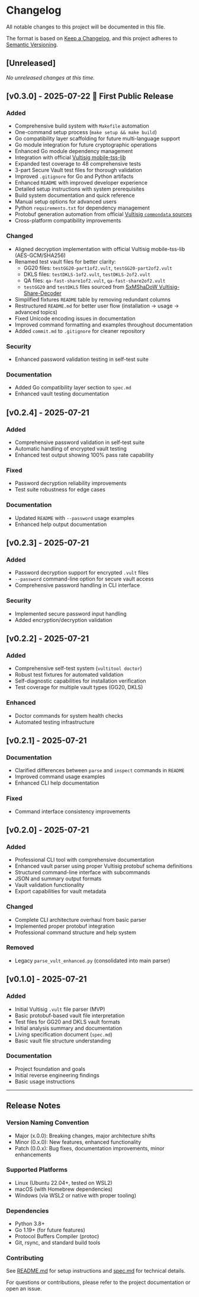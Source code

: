 # Changelog

All notable changes to this project will be documented in this file.

The format is based on [Keep a Changelog](https://keepachangelog.com/en/1.0.0/),
and this project adheres to [Semantic Versioning](https://semver.org/spec/v2.0.0.html).

## [Unreleased]

*No unreleased changes at this time.*

## [v0.3.0] - 2025-07-22 🎉 First Public Release

### Added
- Comprehensive build system with `Makefile` automation
- One-command setup process (`make setup && make build`)
- Go compatibility layer scaffolding for future multi-language support
- Go module integration for future cryptographic operations
- Enhanced Go module dependency management
- Integration with official [Vultisig mobile-tss-lib](https://github.com/vultisig/mobile-tss-lib/)
- Expanded test coverage to 48 comprehensive tests
- 3-part Secure Vault test files for thorough validation
- Improved `.gitignore` for Go and Python artifacts
- Enhanced `README` with improved developer experience
- Detailed setup instructions with system prerequisites
- Build system documentation and quick reference
- Manual setup options for advanced users
- Python `requirements.txt` for dependency management
- Protobuf generation automation from official [Vultisig `commondata` sources](https://github.com/vultisig/commondata)
- Cross-platform compatibility improvements

### Changed
- Aligned decryption implementation with official Vultisig mobile-tss-lib (AES-GCM/SHA256)
- Renamed test vault files for better clarity:
  - GG20 files: `testGG20-part1of2.vult`, `testGG20-part2of2.vult`
  - DKLS files: `testDKLS-1of2.vult`, `testDKLS-2of2.vult`
  - QA files: `qa-fast-share1of2.vult`, `qa-fast-share2of2.vult`
  - `testGG20` and `testDKLS` files sourced from [SxMShaDoW
Vultisig-Share-Decoder](https://github.com/SxMShaDoW/Vultisig-Share-Decoder/)
- Simplified fixtures `README` table by removing redundant columns
- Restructured `README.md` for better user flow (installation → usage → advanced topics)
- Fixed Unicode encoding issues in documentation
- Improved command formatting and examples throughout documentation
- Added `commit.md` to `.gitignore` for cleaner repository

### Security
- Enhanced password validation testing in self-test suite

### Documentation
- Added Go compatibility layer section to `spec.md`
- Enhanced vault testing documentation

## [v0.2.4] - 2025-07-21

### Added
- Comprehensive password validation in self-test suite
- Automatic handling of encrypted vault testing
- Enhanced test output showing 100% pass rate capability

### Fixed
- Password decryption reliability improvements
- Test suite robustness for edge cases

### Documentation
- Updated `README` with `--password` usage examples
- Enhanced help output documentation

## [v0.2.3] - 2025-07-21

### Added
- Password decryption support for encrypted `.vult` files
- `--password` command-line option for secure vault access
- Comprehensive password handling in CLI interface

### Security
- Implemented secure password input handling
- Added encryption/decryption validation

## [v0.2.2] - 2025-07-21

### Added
- Comprehensive self-test system (`vultitool doctor`)
- Robust test fixtures for automated validation
- Self-diagnostic capabilities for installation verification
- Test coverage for multiple vault types (GG20, DKLS)

### Enhanced
- Doctor commands for system health checks
- Automated testing infrastructure

## [v0.2.1] - 2025-07-21

### Documentation
- Clarified differences between `parse` and `inspect` commands in `README`
- Improved command usage examples
- Enhanced CLI help documentation

### Fixed
- Command interface consistency improvements

## [v0.2.0] - 2025-07-21

### Added
- Professional CLI tool with comprehensive documentation
- Enhanced vault parser using proper Vultisig protobuf schema definitions
- Structured command-line interface with subcommands
- JSON and summary output formats
- Vault validation functionality
- Export capabilities for vault metadata

### Changed
- Complete CLI architecture overhaul from basic parser
- Implemented proper protobuf integration
- Professional command structure and help system

### Removed
- Legacy `parse_vult_enhanced.py` (consolidated into main parser)

## [v0.1.0] - 2025-07-21

### Added
- Initial Vultisig `.vult` file parser (MVP)
- Basic protobuf-based vault file interpretation
- Test files for GG20 and DKLS vault formats
- Initial analysis summary and documentation
- Living specification document (`spec.md`)
- Basic vault file structure understanding

### Documentation
- Project foundation and goals
- Initial reverse engineering findings
- Basic usage instructions

---

## Release Notes

### Version Naming Convention
- Major (x.0.0): Breaking changes, major architecture shifts
- Minor (0.x.0): New features, enhanced functionality
- Patch (0.0.x): Bug fixes, documentation improvements, minor enhancements

### Supported Platforms
- Linux (Ubuntu 22.04+, tested on WSL2)
- macOS (with Homebrew dependencies)
- Windows (via WSL2 or native with proper tooling)

### Dependencies
- Python 3.8+
- Go 1.19+ (for future features)
- Protocol Buffers Compiler (protoc)
- Git, rsync, and standard build tools

### Contributing
See [README.md](README.md) for setup instructions and [spec.md](spec.md) for technical details.

For questions or contributions, please refer to the project documentation or open an issue.

